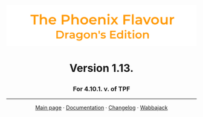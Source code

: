 ![image](images/Banner.png)
# <p align="center">Version 1.13.</p>
### <p align="center">For 4.10.1. v. of TPF</p>

---

<p align="center">
  <a href="https://www.nexusmods.com/skyrimspecialedition/mods/51973">Main page</a> ·
  <a href="DOCUMENTATION.md">Documentation</a> ·
  <a href="CHANGELOG.md">Changelog</a> ·
  <a href="WABBAJACK.md">Wabbajack</a>
</p>



